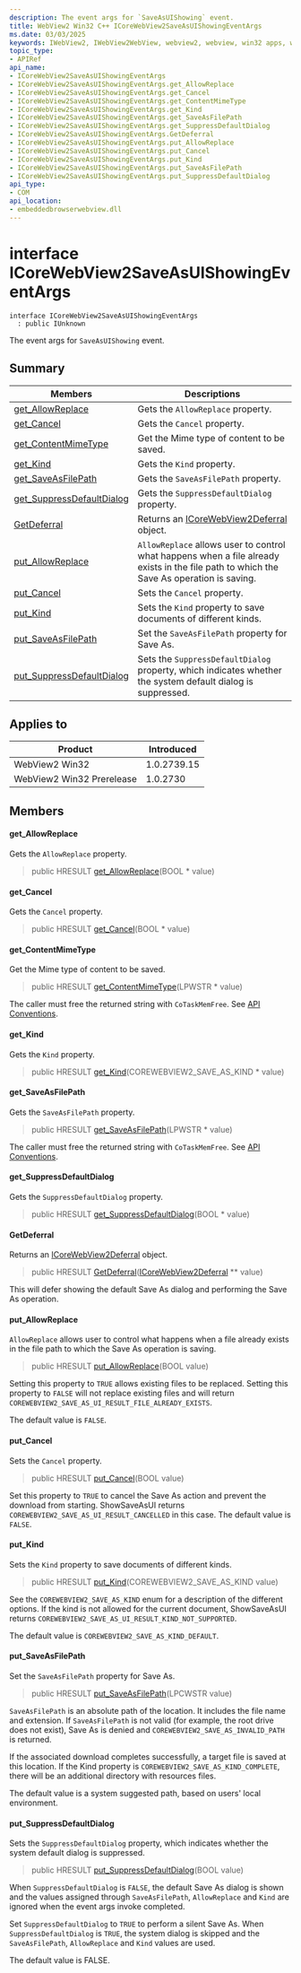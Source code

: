 ```yaml
---
description: The event args for `SaveAsUIShowing` event.
title: WebView2 Win32 C++ ICoreWebView2SaveAsUIShowingEventArgs
ms.date: 03/03/2025
keywords: IWebView2, IWebView2WebView, webview2, webview, win32 apps, win32, edge, ICoreWebView2, ICoreWebView2Controller, browser control, edge html, ICoreWebView2SaveAsUIShowingEventArgs
topic_type: 
- APIRef
api_name:
- ICoreWebView2SaveAsUIShowingEventArgs
- ICoreWebView2SaveAsUIShowingEventArgs.get_AllowReplace
- ICoreWebView2SaveAsUIShowingEventArgs.get_Cancel
- ICoreWebView2SaveAsUIShowingEventArgs.get_ContentMimeType
- ICoreWebView2SaveAsUIShowingEventArgs.get_Kind
- ICoreWebView2SaveAsUIShowingEventArgs.get_SaveAsFilePath
- ICoreWebView2SaveAsUIShowingEventArgs.get_SuppressDefaultDialog
- ICoreWebView2SaveAsUIShowingEventArgs.GetDeferral
- ICoreWebView2SaveAsUIShowingEventArgs.put_AllowReplace
- ICoreWebView2SaveAsUIShowingEventArgs.put_Cancel
- ICoreWebView2SaveAsUIShowingEventArgs.put_Kind
- ICoreWebView2SaveAsUIShowingEventArgs.put_SaveAsFilePath
- ICoreWebView2SaveAsUIShowingEventArgs.put_SuppressDefaultDialog
api_type:
- COM
api_location:
- embeddedbrowserwebview.dll
---
```


# interface ICoreWebView2SaveAsUIShowingEventArgs

```
interface ICoreWebView2SaveAsUIShowingEventArgs
  : public IUnknown
```

The event args for `SaveAsUIShowing` event.

## Summary

 Members                        | Descriptions
--------------------------------|---------------------------------------------
[get_AllowReplace](#get_allowreplace) | Gets the `AllowReplace` property.
[get_Cancel](#get_cancel) | Gets the `Cancel` property.
[get_ContentMimeType](#get_contentmimetype) | Get the Mime type of content to be saved.
[get_Kind](#get_kind) | Gets the `Kind` property.
[get_SaveAsFilePath](#get_saveasfilepath) | Gets the `SaveAsFilePath` property.
[get_SuppressDefaultDialog](#get_suppressdefaultdialog) | Gets the `SuppressDefaultDialog` property.
[GetDeferral](#getdeferral) | Returns an [ICoreWebView2Deferral](icorewebview2deferral.md#icorewebview2deferral) object.
[put_AllowReplace](#put_allowreplace) | `AllowReplace` allows user to control what happens when a file already exists in the file path to which the Save As operation is saving.
[put_Cancel](#put_cancel) | Sets the `Cancel` property.
[put_Kind](#put_kind) | Sets the `Kind` property to save documents of different kinds.
[put_SaveAsFilePath](#put_saveasfilepath) | Set the `SaveAsFilePath` property for Save As.
[put_SuppressDefaultDialog](#put_suppressdefaultdialog) | Sets the `SuppressDefaultDialog` property, which indicates whether the system default dialog is suppressed.

## Applies to

Product                         | Introduced
--------------------------------|---------------------------------------------
WebView2 Win32            |    1.0.2739.15
WebView2 Win32 Prerelease |    1.0.2730

## Members

#### get_AllowReplace

Gets the `AllowReplace` property.

> public HRESULT [get_AllowReplace](#get_allowreplace)(BOOL * value)

#### get_Cancel

Gets the `Cancel` property.

> public HRESULT [get_Cancel](#get_cancel)(BOOL * value)

#### get_ContentMimeType

Get the Mime type of content to be saved.

> public HRESULT [get_ContentMimeType](#get_contentmimetype)(LPWSTR * value)

The caller must free the returned string with `CoTaskMemFree`. See [API Conventions](/microsoft-edge/webview2/concepts/win32-api-conventions#strings).

#### get_Kind

Gets the `Kind` property.

> public HRESULT [get_Kind](#get_kind)(COREWEBVIEW2_SAVE_AS_KIND * value)

#### get_SaveAsFilePath

Gets the `SaveAsFilePath` property.

> public HRESULT [get_SaveAsFilePath](#get_saveasfilepath)(LPWSTR * value)

The caller must free the returned string with `CoTaskMemFree`. See [API Conventions](/microsoft-edge/webview2/concepts/win32-api-conventions#strings).

#### get_SuppressDefaultDialog

Gets the `SuppressDefaultDialog` property.

> public HRESULT [get_SuppressDefaultDialog](#get_suppressdefaultdialog)(BOOL * value)

#### GetDeferral

Returns an [ICoreWebView2Deferral](icorewebview2deferral.md#icorewebview2deferral) object.

> public HRESULT [GetDeferral](#getdeferral)([ICoreWebView2Deferral](icorewebview2deferral.md#icorewebview2deferral) ** value)

This will defer showing the default Save As dialog and performing the Save As operation.

#### put_AllowReplace

`AllowReplace` allows user to control what happens when a file already exists in the file path to which the Save As operation is saving.

> public HRESULT [put_AllowReplace](#put_allowreplace)(BOOL value)

Setting this property to `TRUE` allows existing files to be replaced. Setting this property to `FALSE` will not replace existing files and will return `COREWEBVIEW2_SAVE_AS_UI_RESULT_FILE_ALREADY_EXISTS`.

The default value is `FALSE`.

#### put_Cancel

Sets the `Cancel` property.

> public HRESULT [put_Cancel](#put_cancel)(BOOL value)

Set this property to `TRUE` to cancel the Save As action and prevent the download from starting. ShowSaveAsUI returns `COREWEBVIEW2_SAVE_AS_UI_RESULT_CANCELLED` in this case. The default value is `FALSE`.

#### put_Kind

Sets the `Kind` property to save documents of different kinds.

> public HRESULT [put_Kind](#put_kind)(COREWEBVIEW2_SAVE_AS_KIND value)

See the `COREWEBVIEW2_SAVE_AS_KIND` enum for a description of the different options. If the kind is not allowed for the current document, ShowSaveAsUI returns `COREWEBVIEW2_SAVE_AS_UI_RESULT_KIND_NOT_SUPPORTED`.

The default value is `COREWEBVIEW2_SAVE_AS_KIND_DEFAULT`.

#### put_SaveAsFilePath

Set the `SaveAsFilePath` property for Save As.

> public HRESULT [put_SaveAsFilePath](#put_saveasfilepath)(LPCWSTR value)

`SaveAsFilePath` is an absolute path of the location. It includes the file name and extension. If `SaveAsFilePath` is not valid (for example, the root drive does not exist), Save As is denied and `COREWEBVIEW2_SAVE_AS_INVALID_PATH` is returned.

If the associated download completes successfully, a target file is saved at this location. If the Kind property is `COREWEBVIEW2_SAVE_AS_KIND_COMPLETE`, there will be an additional directory with resources files.

The default value is a system suggested path, based on users' local environment.

#### put_SuppressDefaultDialog

Sets the `SuppressDefaultDialog` property, which indicates whether the system default dialog is suppressed.

> public HRESULT [put_SuppressDefaultDialog](#put_suppressdefaultdialog)(BOOL value)

When `SuppressDefaultDialog` is `FALSE`, the default Save As dialog is shown and the values assigned through `SaveAsFilePath`, `AllowReplace` and `Kind` are ignored when the event args invoke completed.

Set `SuppressDefaultDialog` to `TRUE` to perform a silent Save As. When `SuppressDefaultDialog` is `TRUE`, the system dialog is skipped and the `SaveAsFilePath`, `AllowReplace` and `Kind` values are used.

The default value is FALSE.

